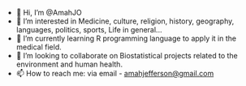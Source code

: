 - 👋 Hi, I’m @AmahJO
- 👀 I’m interested in Medicine, culture, religion, history, geography, languages, politics, sports, Life in general...
- 🌱 I’m currently learning R programming language to apply it in the medical field.
- 💞️ I’m looking to collaborate on Biostatistical projects related to the environment and human health.
- 📫 How to reach me: via email - amahjefferson@gmail.com

<!---
AmahJO/AmahJO is a ✨ special ✨ repository because its `README.md` (this file) appears on your GitHub profile.
You can click the Preview link to take a look at your changes.
--->
